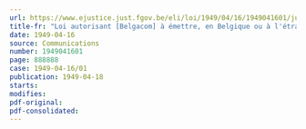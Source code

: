 ```yaml
---
url: https://www.ejustice.just.fgov.be/eli/loi/1949/04/16/1949041601/justel
title-fr: "Loi autorisant [Belgacom] à émettre, en Belgique ou à l'étranger, sous la garantie de l'Etat, un ou plusieurs emprunts à concurrence d'un montant total de 2 milliards de francs belges (modifié par L 19910321/30, art. 55)"
date: 1949-04-16
source: Communications
number: 1949041601
page: 888888
case: 1949-04-16/01
publication: 1949-04-18
starts:
modifies:
pdf-original:
pdf-consolidated:
---
```


